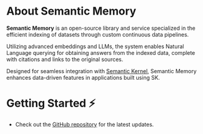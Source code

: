 ﻿# About Semantic Memory

**Semantic Memory** is an open-source library and service specialized
in the efficient indexing of datasets through custom continuous data pipelines.

Utilizing advanced embeddings and LLMs, the system enables Natural Language
querying for obtaining answers from the indexed data, complete with citations
and links to the original sources.

Designed for seamless integration with
[Semantic Kernel](https://aka.ms/semantic-kernel), Semantic Memory enhances
data-driven features in applications built using SK.

# Getting Started ⚡

- Check out the [GitHub repository](https://github.com/microsoft/semantic-memory) for the latest updates.
